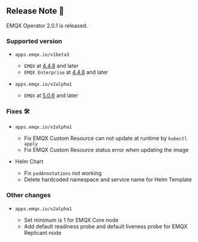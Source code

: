 ## Release Note 🍻

EMQX Operator 2.0.1 is released.

### Supported version

- `apps.emqx.io/v1beta3`

  - `EMQX` at [4.4.8](https://www.emqx.com/en/changelogs/enterprise/4.4.8) and later
  - `EMQX Enterprise` at [4.4.8](https://www.emqx.com/en/changelogs/broker/4.4.8) and later

- `apps.emqx.io/v2alpha1`

  - `EMQX` at [5.0.6](https://www.emqx.com/en/changelogs/broker/5.0.6) and later

### Fixes 🛠

- `apps.emqx.io/v2alpha1`

  - Fix EMQX Custom Resource can not update at runtime by `kubectl apply`
  - Fix EMQX Custom Resource status error when updating the image

- Helm Chart

  - Fix `podAnnotations` not working
  - Delete hardcoded namespace and service name for Helm Template

### Other changes

- `apps.emqx.io/v2alpha1`

  - Set minimum is 1 for EMQX Core node
  - Add default readiness probe and default liveness probe for EMQX Replicant node